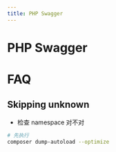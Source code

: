 ```yaml
---
title: PHP Swagger
---
```


# PHP Swagger

# FAQ

## Skipping unknown

- 检查 namespace 对不对

```bash
# 先执行
composer dump-autoload --optimize
```
